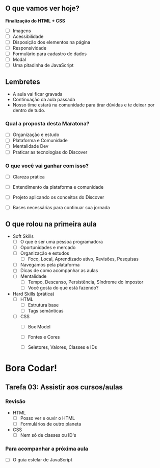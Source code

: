## O que vamos ver hoje?

__Finalização do HTML + CSS__
  - [ ] Imagens
  - [ ] Acessibilidade
  - [ ] Disposição dos elementos na página
  - [ ] Responsividade
  - [ ] Formulário para cadastro de dados
  - [ ] Modal
  - [ ] Uma pitadinha de JavaScript

## Lembretes

* A aula vai ficar gravada
* Continuação da aula passada
* Nosso time estará na comunidade para tirar dúvidas e 
te deixar por dentro de tudo.


### Qual a proposta desta Maratona?
  - [ ] Organização e estudo
  - [ ] Plataforma e Comunidade
  - [ ] Mentalidade Dev
  - [ ] Praticar as tecnologias do Discover

### O que você vai ganhar com isso?
  - [ ] Clareza prática
  - [ ] Entendimento da plataforma e comunidade 
  - [ ] Projeto aplicando os conceitos do Discover
  - [ ] Bases necessárias para continuar sua jornada
	

## O que rolou na primeira aula

* Soft Skills
    - [ ] O que é ser uma pessoa programadora
    - [ ] Oportunidades e mercado
    - [ ] Organização e estudos
	    - [ ] Foco, Local, Aprendizado ativo, Revisões, Pesquisas
    - [ ] Navegamos pela plataforma
    - [ ] Dicas de como acompanhar as aulas
    - [ ] Mentalidade
	    - [ ] Tempo, Descanso, Persistência, Síndrome do impostor
	    - [ ] Você gosta do que está fazendo?

* Hard Skills (prática)
    - [ ] HTML
	    - [ ] Estrutura base
	    - [ ] Tags semânticas
    - [ ] CSS
	    - [ ] Box Model
	    - [ ] Fontes e Cores
	    - [ ] Seletores, Valores, Classes e IDs



# Bora Codar!


## Tarefa 03: Assistir aos cursos/aulas
### Revisão
* HTML
    - [ ] Posso ver e ouvir o HTML
    - [ ] Formulários de outro planeta
* CSS
    - [ ] Nem só de classes ou ID's
### Para acompanhar a próxima aula
  - [ ] O guia estelar de JavaScript